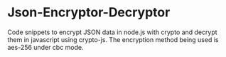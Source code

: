 # Json-Encryptor-Decryptor
Code snippets to encrypt JSON data in node.js with crypto and decrypt them in javascript using crypto-js. The encryption method being used is aes-256 under cbc mode.  
